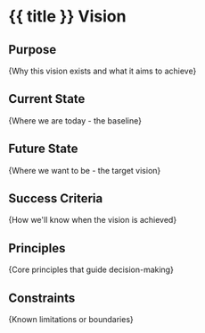 # {{ title }} Vision

## Purpose

{Why this vision exists and what it aims to achieve}

## Current State

{Where we are today - the baseline}

## Future State

{Where we want to be - the target vision}

## Success Criteria

{How we'll know when the vision is achieved}

## Principles

{Core principles that guide decision-making}

## Constraints

{Known limitations or boundaries}